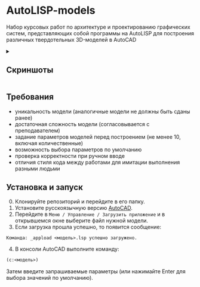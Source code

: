# AutoLISP-models

Набор курсовых работ по архитектуре и проектированию графических систем, представляющих собой программы на AutoLISP для
построения различных твердотельных 3D-моделей в AutoCAD

<details>
  <summary><h2>Скриншоты</h2></summary>
  <p><a href="./models/holder.lsp">Подставка для телефона</a></p>
  <img src="https://github.com/user-attachments/assets/a5b66648-2894-4bd3-95c4-a8ac220f3e7b" width=70%>
  <br>
  <br>
  <p><a href="./models/organizer.lsp">Канцелярский органайзер</a></p>
  <img src="https://github.com/user-attachments/assets/e8a06721-64b0-4a9e-99a6-dbe22a5a988d" width=70%>
  <br>
  <br>
  <p><a href="./models/extender.lsp">Удлинитель</a></p>
  <img src="https://github.com/user-attachments/assets/eb5b976c-de2e-414d-9cde-4782961f7f4d" width=70%>
  <br>
  <br>
  <p><a href="./models/lamp.lsp">Настольная лампа</a></p>
  <img src="https://github.com/user-attachments/assets/efef61ce-982e-4efe-b506-47ef1a2cb51f" width=70%>
  <br>
  <br>
  <p><a href="./models/budilnik.lsp">Будильник</a></p>
  <img src="https://github.com/user-attachments/assets/40729233-ffe4-4ea2-b9c8-dc686d952f6a" width=70%>
  <br>
  <br>
  <p><a href="./models/router.lsp">Wi-Fi роутер</a></p>
  <img src="https://github.com/user-attachments/assets/e47a6fe7-ed08-4b6b-9a1d-4ace917a9ed4" width=70%>
  <br>
  <br>
  <p><a href="./models/rook.lsp">Шахматная ладья</a></p>
  <img src="https://github.com/user-attachments/assets/4646f659-f0ee-4547-a118-bebe93daeaf3" width=70%>
</details>

## Требования

- уникальность модели (аналогичные модели не должны быть сданы ранее)
- достаточная сложность модели (согласовывается с преподавателем)
- задание параметров моделей перед построением (не менее 10, включая количественные)
- возможность выбора параметров по умолчанию
- проверка корректности при ручном вводе
- отличия стиля кода между работами для имитации выполнения разными людьми

## Установка и запуск

0. Клонируйте репозиторий и перейдите в его папку.
1. Установите русскоязычную версию [AutoCAD](https://www.autodesk.com/products/autocad).
2. Перейдите в `Меню / Управление / Загрузить приложение` и в открывшемся окне выберите файл нужной модели.
3. Если загрузка прошла успешно, то появится сообщение:

```
Команда: _appload <модель>.lsp успешно загружено.
```

4. В консоли AutoCAD выполните команду:

```lisp
(c:<модель>)
```

Затем введите запрашиваемые параметры (или нажимайте Enter для выбора значений по умолчанию).
